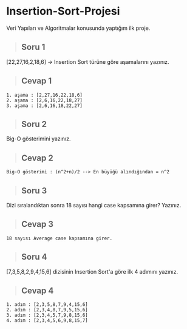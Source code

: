 # Insertion-Sort-Projesi
Veri Yapıları ve Algoritmalar konusunda yaptığım ilk proje.

> ## Soru 1
[22,27,16,2,18,6] -> Insertion Sort türüne göre aşamalarını yazınız.

> ## Cevap 1
```
1. aşama : [2,27,16,22,18,6]
2. aşama : [2,6,16,22,18,27]
3. aşama : [2,6,16,18,22,27]

```
> ## Soru 2
Big-O gösterimini yazınız.

> ## Cevap 2
```
Big-O gösterimi : (n^2+n)/2 --> En büyüğü alındığından = n^2

```
> ## Soru 3
Dizi sıralandıktan sonra 18 sayısı hangi case kapsamına girer? Yazınız.

> ## Cevap 3
```
18 sayısı Average case kapsamına girer.

```
> ## Soru 4
[7,3,5,8,2,9,4,15,6] dizisinin Insertion Sort'a göre ilk 4 adımını yazınız.

> ## Cevap 4
```
1. adım : [2,3,5,8,7,9,4,15,6]
2. adım : [2,3,4,8,7,9,5,15,6]
3. adım : [2,3,4,5,7,9,8,15,6]
4. adım : [2,3,4,5,6,9,8,15,7]

```
